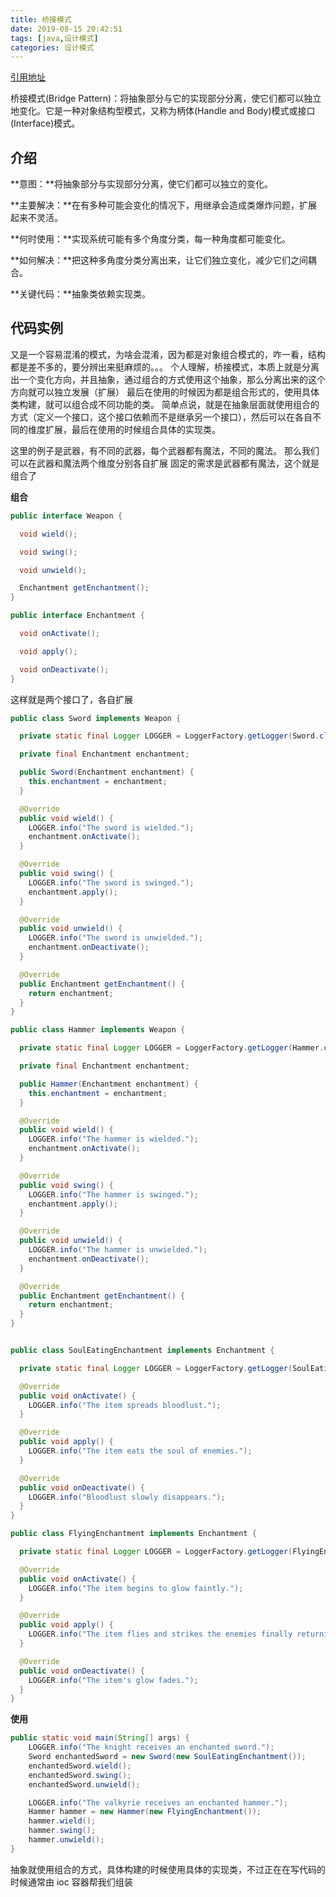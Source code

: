 ```yaml
---
title: 桥接模式
date: 2019-08-15 20:42:51
tags: [java,设计模式]
categories: 设计模式
---
```


[引用地址](https://github.com/iluwatar/java-design-patterns) 

桥接模式(Bridge Pattern)：将抽象部分与它的实现部分分离，使它们都可以独立地变化。它是一种对象结构型模式，又称为柄体(Handle and Body)模式或接口(Interface)模式。

## 介绍
**意图：**将抽象部分与实现部分分离，使它们都可以独立的变化。

**主要解决：**在有多种可能会变化的情况下，用继承会造成类爆炸问题，扩展起来不灵活。

**何时使用：**实现系统可能有多个角度分类，每一种角度都可能变化。

**如何解决：**把这种多角度分类分离出来，让它们独立变化，减少它们之间耦合。

**关键代码：**抽象类依赖实现类。

## 代码实例
又是一个容易混淆的模式，为啥会混淆，因为都是对象组合模式的，咋一看，结构都是差不多的，要分辨出来挺麻烦的。。。
个人理解，桥接模式，本质上就是分离出一个变化方向，并且抽象，通过组合的方式使用这个抽象，那么分离出来的这个方向就可以独立发展（扩展）
最后在使用的时候因为都是组合形式的，使用具体类构建，就可以组合成不同功能的类。
简单点说，就是在抽象层面就使用组合的方式（定义一个接口，这个接口依赖而不是继承另一个接口），然后可以在各自不同的维度扩展，最后在使用的时候组合具体的实现类。

这里的例子是武器，有不同的武器，每个武器都有魔法，不同的魔法。
那么我们可以在武器和魔法两个维度分别各自扩展
固定的需求是武器都有魔法，这个就是组合了

**组合**
```java
public interface Weapon {

  void wield();

  void swing();

  void unwield();

  Enchantment getEnchantment();
}

public interface Enchantment {

  void onActivate();

  void apply();

  void onDeactivate();
}
```

这样就是两个接口了，各自扩展
```java
public class Sword implements Weapon {

  private static final Logger LOGGER = LoggerFactory.getLogger(Sword.class);

  private final Enchantment enchantment;

  public Sword(Enchantment enchantment) {
    this.enchantment = enchantment;
  }

  @Override
  public void wield() {
    LOGGER.info("The sword is wielded.");
    enchantment.onActivate();
  }

  @Override
  public void swing() {
    LOGGER.info("The sword is swinged.");
    enchantment.apply();
  }

  @Override
  public void unwield() {
    LOGGER.info("The sword is unwielded.");
    enchantment.onDeactivate();
  }

  @Override
  public Enchantment getEnchantment() {
    return enchantment;
  }
}

public class Hammer implements Weapon {

  private static final Logger LOGGER = LoggerFactory.getLogger(Hammer.class);

  private final Enchantment enchantment;

  public Hammer(Enchantment enchantment) {
    this.enchantment = enchantment;
  }

  @Override
  public void wield() {
    LOGGER.info("The hammer is wielded.");
    enchantment.onActivate();
  }

  @Override
  public void swing() {
    LOGGER.info("The hammer is swinged.");
    enchantment.apply();
  }

  @Override
  public void unwield() {
    LOGGER.info("The hammer is unwielded.");
    enchantment.onDeactivate();
  }

  @Override
  public Enchantment getEnchantment() {
    return enchantment;
  }
}


public class SoulEatingEnchantment implements Enchantment {

  private static final Logger LOGGER = LoggerFactory.getLogger(SoulEatingEnchantment.class);

  @Override
  public void onActivate() {
    LOGGER.info("The item spreads bloodlust.");
  }

  @Override
  public void apply() {
    LOGGER.info("The item eats the soul of enemies.");
  }

  @Override
  public void onDeactivate() {
    LOGGER.info("Bloodlust slowly disappears.");
  }
}

public class FlyingEnchantment implements Enchantment {

  private static final Logger LOGGER = LoggerFactory.getLogger(FlyingEnchantment.class);

  @Override
  public void onActivate() {
    LOGGER.info("The item begins to glow faintly.");
  }

  @Override
  public void apply() {
    LOGGER.info("The item flies and strikes the enemies finally returning to owner's hand.");
  }

  @Override
  public void onDeactivate() {
    LOGGER.info("The item's glow fades.");
  }
}
```

**使用**
```java
public static void main(String[] args) {
    LOGGER.info("The knight receives an enchanted sword.");
    Sword enchantedSword = new Sword(new SoulEatingEnchantment());
    enchantedSword.wield();
    enchantedSword.swing();
    enchantedSword.unwield();

    LOGGER.info("The valkyrie receives an enchanted hammer.");
    Hammer hammer = new Hammer(new FlyingEnchantment());
    hammer.wield();
    hammer.swing();
    hammer.unwield();
}
```

抽象就使用组合的方式，具体构建的时候使用具体的实现类，不过正在在写代码的时候通常由 ioc 容器帮我们组装